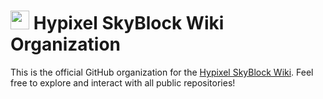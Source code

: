 # <img src="https://raw.githubusercontent.com/skyblock-wiki/skyblock-wiki.github.io/main/files/images/wiki-icon.png" alt="wiki icon" width="30px" /> Hypixel SkyBlock Wiki Organization

This is the official GitHub organization for the [Hypixel SkyBlock Wiki](https://hypixel-skyblock.fandom.com/wiki/Hypixel_SkyBlock_Wiki). Feel free to explore and interact with all public repositories!
